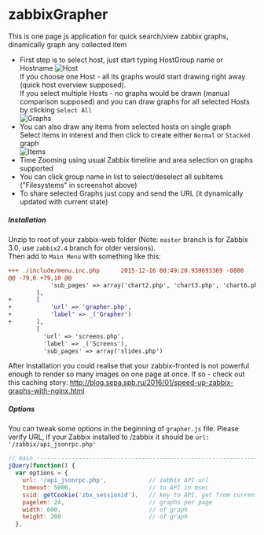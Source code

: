 # zabbixGrapher
This is one page js application for quick search/view zabbix graphs, dinamically graph any collected item
* First step is to select host, just start typing HostGroup name or Hostname
![Host](https://habrastorage.org/files/f00/e9b/aa9/f00e9baa94654dd7a4b21f3aab706661.png)  
If you choose one Host - all its graphs would start drawing right away (quick host overview supposed).  
If you select multiple Hosts - no graphs would be drawn (manual comparison supposed) and you can draw graphs for all selected Hosts by clicking `Select All`  
![Graphs](https://habrastorage.org/files/8fc/2ce/36d/8fc2ce36d1814b4fa5a1820405b1b58e.png)  
* You can also draw any items from selected hosts on single graph  
Select items in interest and then click to create either `Normal` or `Stacked` graph  
![Items](https://habrastorage.org/files/698/3e6/3cd/6983e63cd4f54d879f79148383f756ef.png)  
* Time Zooming using usual Zabbix timeline and area selection on graphs supported
* You can click group name in list to select/deselect all subitems ("Filesystems" in screenshot above)
* To share selected Graphs just copy and send the URL (it dynamically updated with current state)

##### Installation
Unzip to root of your zabbix-web folder (Note: `master` branch is for Zabbix 3.0, use `zabbix2.4` branch for older versions).  
Then add to `Main Menu` with something like this:
```diff
+++ ./include/menu.inc.php      2015-12-16 00:49:20.939693369 -0800
@@ -79,6 +79,10 @@
            'sub_pages' => array('chart2.php', 'chart3.php', 'chart6.php', 'chart7.php')
        ],
+       [
+       	'url' => 'grapher.php',
+       	'label' => _('Grapher')
+       ],
        [
          'url' => 'screens.php',
          'label' => _('Screens'),
          'sub_pages' => array('slides.php')

```
After Installation you could realise that your zabbix-fronted is not powerful enough to render so many images on one page at once. If so - check out this caching story: http://blog.sepa.spb.ru/2016/01/speed-up-zabbix-graphs-with-nginx.html

##### Options
You can tweak some options in the beginning of `grapher.js` file. Please verify URL, if your Zabbix installed to /zabbix it should be `url: '/zabbix/api_jsonrpc.php'`
```js
// main ---------------------------------------------------------------------
jQuery(function() {
  var options = {
    url: '/api_jsonrpc.php',            // zabbix API url
    timeout: 5000,                      // to API in msec
    ssid: getCookie('zbx_sessionid'),   // key to API, get from current logged in user
    pagelen: 24,                        // graphs per page
    width: 600,                         // of graph
    height: 200                         // of graph
  },
```
